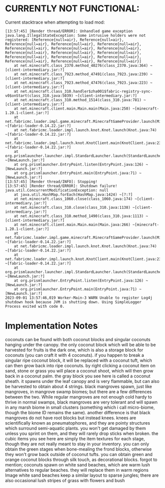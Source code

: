 # CURRENTLY NOT FUNCTIONAL:

Current stacktrace when attempting to load mod:

```console
[13:57:45] [Render thread/ERROR]: Unhandled game exception
java.lang.IllegalStateException: Some intrusive holders were not registered: [Reference{null=air}, Reference{null=air}, Reference{null=air}, Reference{null=air}, Reference{null=air}, Reference{null=air}, Reference{null=air}, Reference{null=air}, Reference{null=air}, Reference{null=air}, Reference{null=air}, Reference{null=air}, Reference{null=air}, Reference{null=air}, Reference{null=air}, Reference{null=air}, Reference{null=air}]
	at net.minecraft.class_2370.method_40276(class_2370.java:364) ~[client-intermediary.jar:?]
	at net.minecraft.class_7923.method_47491(class_7923.java:239) ~[client-intermediary.jar:?]
	at net.minecraft.class_7923.method_47476(class_7923.java:223) ~[client-intermediary.jar:?]
	at net.minecraft.class_310.handler$zha001$fabric-registry-sync-v0$onStart(class_310.java:5039) ~[client-intermediary.jar:?]
	at net.minecraft.class_310.method_1514(class_310.java:781) ~[client-intermediary.jar:?]
	at net.minecraft.client.main.Main.main(Main.java:250) ~[minecraft-1.20.1-client.jar:?]
	at net.fabricmc.loader.impl.game.minecraft.MinecraftGameProvider.launch(MinecraftGameProvider.java:468) ~[fabric-loader-0.14.22.jar:?]
	at net.fabricmc.loader.impl.launch.knot.Knot.launch(Knot.java:74) ~[fabric-loader-0.14.22.jar:?]
	at net.fabricmc.loader.impl.launch.knot.KnotClient.main(KnotClient.java:23) ~[fabric-loader-0.14.22.jar:?]
	at org.prismlauncher.launcher.impl.StandardLauncher.launch(StandardLauncher.java:88) ~[NewLaunch.jar:?]
	at org.prismlauncher.EntryPoint.listen(EntryPoint.java:126) ~[NewLaunch.jar:?]
	at org.prismlauncher.EntryPoint.main(EntryPoint.java:71) ~[NewLaunch.jar:?]
[13:57:45] [Render thread/INFO]: Stopping!
[13:57:45] [Render thread/ERROR]: Shutdown failure!
java.util.ConcurrentModificationException: null
	at java.util.HashMap.forEach(HashMap.java:1424) ~[?:?]
	at net.minecraft.class_1060.close(class_1060.java:174) ~[client-intermediary.jar:?]
	at net.minecraft.class_310.close(class_310.java:1138) ~[client-intermediary.jar:?]
	at net.minecraft.class_310.method_1490(class_310.java:1113) ~[client-intermediary.jar:?]
	at net.minecraft.client.main.Main.main(Main.java:266) ~[minecraft-1.20.1-client.jar:?]
	at net.fabricmc.loader.impl.game.minecraft.MinecraftGameProvider.launch(MinecraftGameProvider.java:468) ~[fabric-loader-0.14.22.jar:?]
	at net.fabricmc.loader.impl.launch.knot.Knot.launch(Knot.java:74) ~[fabric-loader-0.14.22.jar:?]
	at net.fabricmc.loader.impl.launch.knot.KnotClient.main(KnotClient.java:23) ~[fabric-loader-0.14.22.jar:?]
	at org.prismlauncher.launcher.impl.StandardLauncher.launch(StandardLauncher.java:88) ~[NewLaunch.jar:?]
	at org.prismlauncher.EntryPoint.listen(EntryPoint.java:126) ~[NewLaunch.jar:?]
	at org.prismlauncher.EntryPoint.main(EntryPoint.java:71) ~[NewLaunch.jar:?]
2023-09-01 13:57:46,019 Worker-Main-3 WARN Unable to register Log4j shutdown hook because JVM is shutting down. Using SimpleLogger
Process exited with code 0.
```

# Implementation Notes

coconuts can be found with both coconut blocks and singular coconuts hanging under the canopy. the only coconut block which will be able to be harvested for fruits is the dark one, which is also a storage block for coconuts (you can craft it with 4 coconuts). if you happen to break a singular ripe coconut block, it will be replaced with a coconut tuft, which can then grow back into ripe coconuts. by right clicking a coconut item on sand, stone or grass you will place a coconut shoot, which will then grow back in a coconut palm.
the gray block you see here is called a coconut sheath. it spawns under the leaf canopy and is very flammable, but can also be harvested to obtain about 4 strings.
black mangroves spawn, just like mangroves, in mangrove swamp biomes; but there are a few differences between the two. While regular mangroves are not enough cold hardy to thrive in normal swamps, black mangroves are very tolerant and will spawn in any marsh biome in small clusters (something which i call micro-biome, though the biome ID remains the same). another difference is that black mangroves do not have root blocks but instead knees. knees are scientifically known as pneumatophores, and they are pointy structures which surround semi-aquatic plants. you won't get damaged by them unless you sprint on them, and they will rarely drop sticks when broken.
the cubic items you see here are simply the item textures for each stage, though they are not really meant to stay in your inventory. you can only obtain the green stages when bone-mealing the frond blocks, otherwise they won't grow back outside of coconut tufts. you can obtain green and orange coconut blocks through silk touch, as decorational blocks.
forgot to mention; coconuts spawn on white sand beaches, which are warm lush alternatives to regular beaches. they will replace them in warm regions
Image
white sand beaches keep a similar layout to sparse jungles; there are also occasional lush stripes of grass with flowers and bush
